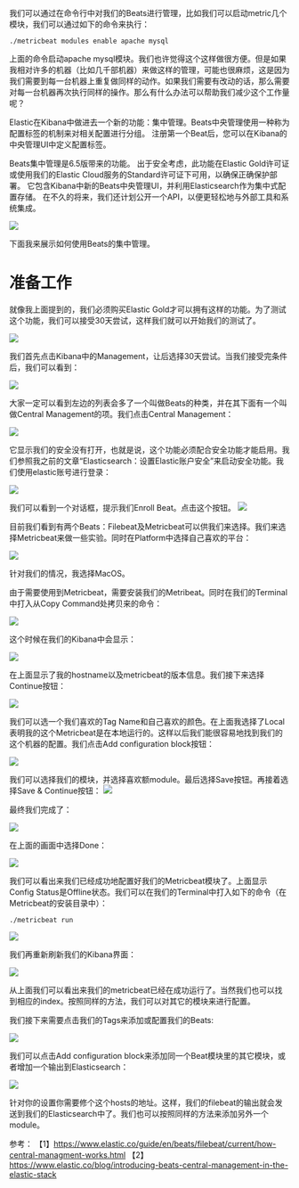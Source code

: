 我们可以通过在命令行中对我们的Beats进行管理，比如我们可以启动metric几个模块，我们可以通过如下的命令来执行：
```
./metricbeat modules enable apache mysql
```

上面的命令启动apache mysql模块。我们也许觉得这个这样做很方便。但是如果我相对许多的机器（比如几千部机器）来做这样的管理，可能也很麻烦，这是因为我们需要到每一台机器上重复做同样的动作。如果我们需要有改动的话，那么需要对每一台机器再次执行同样的操作。那么有什么办法可以帮助我们减少这个工作量呢？

Elastic在Kibana中做进去一个新的功能：集中管理。Beats中央管理使用一种称为配置标签的机制来对相关配置进行分组。 注册第一个Beat后，您可以在Kibana的中央管理UI中定义配置标签。

Beats集中管理是6.5版带来的功能。 出于安全考虑，此功能在Elastic Gold许可证或使用我们的Elastic Cloud服务的Standard许可证下可用，以确保正确保护部署。 它包含Kibana中新的Beats中央管理UI，并利用Elasticsearch作为集中式配置存储。 在不久的将来，我们还计划公开一个API，以便更轻松地与外部工具和系统集成。

![](https://img-blog.csdnimg.cn/20191130115026583.png?x-oss-process=image/watermark,type_ZmFuZ3poZW5naGVpdGk,shadow_10,text_aHR0cHM6Ly9lbGFzdGljc3RhY2suYmxvZy5jc2RuLm5ldA==,size_16,color_FFFFFF,t_70)

下面我来展示如何使用Beats的集中管理。

# 准备工作

就像我上面提到的，我们必须购买Elastic Gold才可以拥有这样的功能。为了测试这个功能，我们可以接受30天尝试，这样我们就可以开始我们的测试了。

![](https://img-blog.csdnimg.cn/20191130115853698.png?x-oss-process=image/watermark,type_ZmFuZ3poZW5naGVpdGk,shadow_10,text_aHR0cHM6Ly9lbGFzdGljc3RhY2suYmxvZy5jc2RuLm5ldA==,size_16,color_FFFFFF,t_70)

我们首先点击Kibana中的Management，让后选择30天尝试。当我们接受完条件后，我们可以看到：

![](https://img-blog.csdnimg.cn/20191130120041777.png?x-oss-process=image/watermark,type_ZmFuZ3poZW5naGVpdGk,shadow_10,text_aHR0cHM6Ly9lbGFzdGljc3RhY2suYmxvZy5jc2RuLm5ldA==,size_16,color_FFFFFF,t_70)

大家一定可以看到左边的列表会多了一个叫做Beats的种类，并在其下面有一个叫做Central Management的项。我们点击Central Management：

![](https://img-blog.csdnimg.cn/2019113012025348.png?x-oss-process=image/watermark,type_ZmFuZ3poZW5naGVpdGk,shadow_10,text_aHR0cHM6Ly9lbGFzdGljc3RhY2suYmxvZy5jc2RuLm5ldA==,size_16,color_FFFFFF,t_70)

它显示我们的安全没有打开，也就是说，这个功能必须配合安全功能才能启用。我们参照我之前的文章“Elasticsearch：设置Elastic账户安全”来启动安全功能。我们使用elastic账号进行登录：

![](https://img-blog.csdnimg.cn/20191130120719739.png?x-oss-process=image/watermark,type_ZmFuZ3poZW5naGVpdGk,shadow_10,text_aHR0cHM6Ly9lbGFzdGljc3RhY2suYmxvZy5jc2RuLm5ldA==,size_16,color_FFFFFF,t_70)

我们可以看到一个对话框，提示我们Enroll Beat。点击这个按钮。
![](https://img-blog.csdnimg.cn/20191130120839756.png?x-oss-process=image/watermark,type_ZmFuZ3poZW5naGVpdGk,shadow_10,text_aHR0cHM6Ly9lbGFzdGljc3RhY2suYmxvZy5jc2RuLm5ldA==,size_16,color_FFFFFF,t_70)

目前我们看到有两个Beats：Filebeat及Metricbeat可以供我们来选择。我们来选择Metricbeat来做一些实验。同时在Platform中选择自己喜欢的平台：

![](https://img-blog.csdnimg.cn/20191130121032721.png?x-oss-process=image/watermark,type_ZmFuZ3poZW5naGVpdGk,shadow_10,text_aHR0cHM6Ly9lbGFzdGljc3RhY2suYmxvZy5jc2RuLm5ldA==,size_16,color_FFFFFF,t_70)

针对我们的情况，我选择MacOS。

由于需要使用到Metricbeat，需要安装我们的Metribeat。同时在我们的Terminal中打入从Copy Command处拷贝来的命令：

![](https://img-blog.csdnimg.cn/20191130121415650.png?x-oss-process=image/watermark,type_ZmFuZ3poZW5naGVpdGk,shadow_10,text_aHR0cHM6Ly9lbGFzdGljc3RhY2suYmxvZy5jc2RuLm5ldA==,size_16,color_FFFFFF,t_70)

这个时候在我们的Kibana中会显示：

![](https://img-blog.csdnimg.cn/20191130121522312.png?x-oss-process=image/watermark,type_ZmFuZ3poZW5naGVpdGk,shadow_10,text_aHR0cHM6Ly9lbGFzdGljc3RhY2suYmxvZy5jc2RuLm5ldA==,size_16,color_FFFFFF,t_70)

在上面显示了我的hostname以及metricbeat的版本信息。我们接下来选择Continue按钮：

![](https://img-blog.csdnimg.cn/20191130122305263.png?x-oss-process=image/watermark,type_ZmFuZ3poZW5naGVpdGk,shadow_10,text_aHR0cHM6Ly9lbGFzdGljc3RhY2suYmxvZy5jc2RuLm5ldA==,size_16,color_FFFFFF,t_70)

我们可以选一个我们喜欢的Tag Name和自己喜欢的颜色。在上面我选择了Local表明我的这个Metricbeat是在本地运行的。这样以后我们能很容易地找到我们的这个机器的配置。我们点击Add configuration block按钮：

![](https://img-blog.csdnimg.cn/20191130122650420.png?x-oss-process=image/watermark,type_ZmFuZ3poZW5naGVpdGk,shadow_10,text_aHR0cHM6Ly9lbGFzdGljc3RhY2suYmxvZy5jc2RuLm5ldA==,size_16,color_FFFFFF,t_70)

我们可以选择我们的模块，并选择喜欢额module。最后选择Save按钮。再接着选择Save & Continue按钮：
![](https://img-blog.csdnimg.cn/20191130122856493.png?x-oss-process=image/watermark,type_ZmFuZ3poZW5naGVpdGk,shadow_10,text_aHR0cHM6Ly9lbGFzdGljc3RhY2suYmxvZy5jc2RuLm5ldA==,size_16,color_FFFFFF,t_70)

最终我们完成了：

![](https://img-blog.csdnimg.cn/20191130122927238.png?x-oss-process=image/watermark,type_ZmFuZ3poZW5naGVpdGk,shadow_10,text_aHR0cHM6Ly9lbGFzdGljc3RhY2suYmxvZy5jc2RuLm5ldA==,size_16,color_FFFFFF,t_70)

在上面的画面中选择Done：

![](https://img-blog.csdnimg.cn/20191130123001323.png?x-oss-process=image/watermark,type_ZmFuZ3poZW5naGVpdGk,shadow_10,text_aHR0cHM6Ly9lbGFzdGljc3RhY2suYmxvZy5jc2RuLm5ldA==,size_16,color_FFFFFF,t_70)

我们可以看出来我们已经成功地配置好我们的Metricbeat模块了。上面显示Config Status是Offline状态。我们可以在我们的Terminal中打入如下的命令（在Metricbeat的安装目录中）：
```
./metricbeat run
```
![](https://img-blog.csdnimg.cn/20191130123226560.png)


我们再重新刷新我们的Kibana界面：

![](https://img-blog.csdnimg.cn/20191130123349914.png?x-oss-process=image/watermark,type_ZmFuZ3poZW5naGVpdGk,shadow_10,text_aHR0cHM6Ly9lbGFzdGljc3RhY2suYmxvZy5jc2RuLm5ldA==,size_16,color_FFFFFF,t_70)

从上面我们可以看出来我们的metricbeat已经在成功运行了。当然我们也可以找到相应的index。按照同样的方法，我们可以对其它的模块来进行配置。

我们接下来需要点击我们的Tags来添加或配置我们的Beats:

![](https://img-blog.csdnimg.cn/20191130123349914.png?x-oss-process=image/watermark,type_ZmFuZ3poZW5naGVpdGk,shadow_10,text_aHR0cHM6Ly9lbGFzdGljc3RhY2suYmxvZy5jc2RuLm5ldA==,size_16,color_FFFFFF,t_70)

我们可以点击Add configuration block来添加同一个Beat模块里的其它模块，或者增加一个输出到Elasticsearch：

![](https://img-blog.csdnimg.cn/20191206135601592.png?x-oss-process=image/watermark,type_ZmFuZ3poZW5naGVpdGk,shadow_10,text_aHR0cHM6Ly9lbGFzdGljc3RhY2suYmxvZy5jc2RuLm5ldA==,size_16,color_FFFFFF,t_70)

针对你的设置你需要修个这个hosts的地址。这样，我们的filebeat的输出就会发送到我们的Elasticsearch中了。我们也可以按照同样的方法来添加另外一个module。

参考：
【1】https://www.elastic.co/guide/en/beats/filebeat/current/how-central-managment-works.html
【2】https://www.elastic.co/blog/introducing-beats-central-management-in-the-elastic-stack